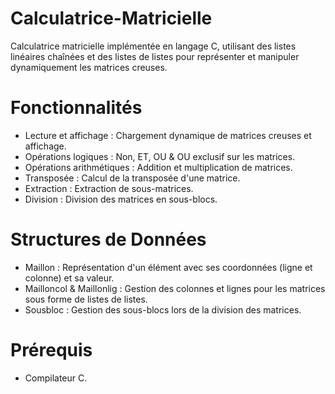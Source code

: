 # Calculatrice-Matricielle 
Calculatrice matricielle implémentée en langage C, utilisant des listes linéaires chaînées et des listes de listes pour représenter et manipuler dynamiquement les matrices creuses.

# Fonctionnalités
- Lecture et affichage : Chargement dynamique de matrices creuses et affichage.
- Opérations logiques : Non, ET, OU & OU exclusif sur les matrices.
- Opérations arithmétiques : Addition et multiplication de matrices.
- Transposée : Calcul de la transposée d'une matrice.
- Extraction : Extraction de sous-matrices.
- Division : Division des matrices en sous-blocs.

# Structures de Données
- Maillon : Représentation d'un élément avec ses coordonnées (ligne et colonne) et sa valeur.
- Mailloncol & Maillonlig : Gestion des colonnes et lignes pour les matrices sous forme de listes de listes.
- Sousbloc : Gestion des sous-blocs lors de la division des matrices.

# Prérequis
- Compilateur C.
